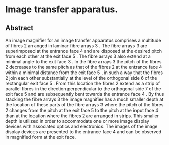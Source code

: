 # Image transfer apparatus.

## Abstract
An image magnifier for an image transfer apparatus comprises a multitude of fibres 2 arranged in laminar fibre arrays 3 . The fibre arrays 3 are superimposed at the entrance face 4 and are disposed at the desired pitch from each other at the exit face 5 . The fibre arrays 3 also extend at a minimal angle to the exit face 3 . In the fibre arrays 3 the pitch of the fibres 2 decreases to the same pitch as that of the fibres 2 at the entrance face 4 within a minimal distance from the exit face 5 , in such a way that the fibres 2 join each other substantially at the level of the orthogonal side 6 of the rectangular exit face 5 . From this location the fibres 2 extend as a strip of parallel fibres in the direction perpendicular to the orthogonal side 7 of the exit face 5 and are subsequently bent towards the entrance face 4 . By thus stacking the fibre arrays 3 the image magnifier has a much smaller depth at the location of these parts of the fibre arrays 3 where the pitch of the fibres 2 changes from the pitch at the exit face 5 to the pitch at the input face 4 than at the location where the fibres 2 are arranged in strips. This smaller depth is utilized in order to accommodate one or more image display devices with associated optics and electronics. The images of the image display devices are presented to the entrance face 4 and can be observed in magnified form at the exit face.